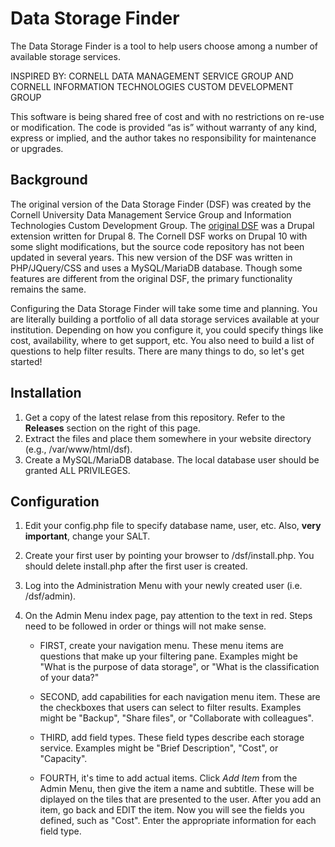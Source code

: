 # Data Storage Finder
The Data Storage Finder is a tool to help users choose among a number of available storage services.

INSPIRED BY: CORNELL DATA MANAGEMENT SERVICE GROUP AND CORNELL INFORMATION TECHNOLOGIES CUSTOM DEVELOPMENT GROUP

This software is being shared free of cost and with no restrictions on re-use or modification. The code is provided “as is” without warranty of any kind, express or implied, and the author takes no responsibility for maintenance or upgrades.

## Background
The original version of the Data Storage Finder (DSF) was created by the Cornell University Data Management Service Group and Information Technologies Custom Development Group. The [original DSF](https://github.com/CU-CommunityApps/CD-finder) was a Drupal extension written for Drupal 8. The Cornell DSF works on Drupal 10 with some slight modifications, but the source code repository has not been updated in several years. This new version of the DSF was written in PHP/JQuery/CSS and uses a MySQL/MariaDB database. Though some features are different from the original DSF, the primary functionality remains the same.

Configuring the Data Storage Finder will take some time and planning. You are literally building a portfolio of all data storage services available at your institution. Depending on how you configure it, you could specify things like cost, availability, where to get support, etc. You also need to build a list of questions to help filter results. There are many things to do, so let's get started!

## Installation
1. Get a copy of the latest relase from this repository. Refer to the **Releases** section on the right of this page.
2. Extract the files and place them somewhere in your website directory (e.g., /var/www/html/dsf).
3. Create a MySQL/MariaDB database. The local database user should be granted ALL PRIVILEGES.

## Configuration
1. Edit your config.php file to specify database name, user, etc. Also, **very important**, change your SALT.
2. Create your first user by pointing your browser to <domain>/dsf/install.php. You should delete install.php after the first user is created.
3. Log into the Administration Menu with your newly created user (i.e. <domain>/dsf/admin).
4. On the Admin Menu index page, pay attention to the text in red. Steps need to be followed in order or things will not make sense.  
  
    * FIRST, create your navigation menu. These menu items are questions that make up your filtering pane. Examples might be "What is the purpose of data storage", or "What is the classification of your data?"  
  
    * SECOND, add capabilities for each navigation menu item. These are the checkboxes that users can select to filter results. Examples might be "Backup", "Share files", or "Collaborate with colleagues".  
  
    * THIRD, add field types. These field types describe each storage service. Examples might be "Brief Description", "Cost", or "Capacity".  
  
    * FOURTH, it's time to add actual items. Click *Add Item* from the Admin Menu, then give the item a name and subtitle. These will be diplayed on the tiles that are presented to the user. After you add an item, go back and EDIT the item. Now you will see the fields you defined, such as "Cost". Enter the appropriate information for each field type.  

